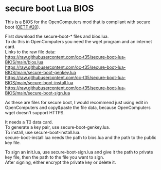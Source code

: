 # secure boot Lua BIOS
This is a BIOS for the OpenComputers mod that is compliant with secure boot ([OETF #20](https://oc.cil.li/topic/2646-oetf-20-secure-boot-for-lua-architectures/)).  
  
First download the secure-boot-* files and bios.lua.  
To do this in OpenComputers you need the wget program and an internet card.  
Links to the raw file data:  
https://raw.githubusercontent.com/oc-t35/secure-boot-lua-BIOS/main/bios.lua  
https://raw.githubusercontent.com/oc-t35/secure-boot-lua-BIOS/main/secure-boot-genkey.lua  
https://raw.githubusercontent.com/oc-t35/secure-boot-lua-BIOS/main/secure-boot-install.lua  
https://raw.githubusercontent.com/oc-t35/secure-boot-lua-BIOS/main/secure-boot-sign.lua  
  
As these are files for secure boot, I would recommend just using edit in OpenComputers and copy&paste the file data, because OpenComputers wget doesn't support HTTPS.  
  
It needs a T3 data card.  
To generate a key pair, use secure-boot-genkey.lua.  
To install, use secure-boot-install.lua.  
secure-boot-install.lua needs the path to bios.lua and the path to the public key file.  
  
To sign an init.lua, use secure-boot-sign.lua and give it the path to private key file, then the path to the file you want to sign.  
After signing, either encrypt the private key or delete it.  
